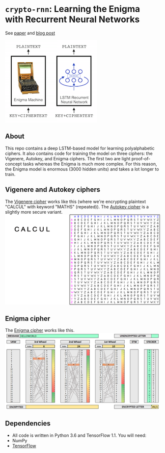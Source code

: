 `crypto-rnn`: Learning the Enigma with Recurrent Neural Networks
=======
See [paper]() and [blog post](https://greydanus.github.io/2017/01/07/enigma-rnn/)

![concept-small](static/concept-small.png)

About
--------
This repo contains a deep LSTM-based model for learning polyalphabetic ciphers. It also contains code for training the model on three ciphers: the Vigenere, Autokey, and Enigma ciphers. The first two are light proof-of-concept tasks whereas the Enigma is much more complex. For this reason, the Enigma model is enormous (3000 hidden units) and takes a lot longer to train.

Vigenere and Autokey ciphers
--------
The [Vigenere cipher](https://en.wikipedia.org/wiki/Vigen%C3%A8re_cipher) works like this (where we're encrypting plaintext "CALCUL" with keyword "MATHS" (repeated)). The [Autokey cipher](https://en.wikipedia.org/wiki/Autokey_cipher) is a slightly more secure variant.
![Vigenere cipher](static/vigenere.gif?raw=true)

Enigma cipher
--------
The [Enigma cipher](https://en.wikipedia.org/wiki/Enigma_machine) works like this.
![Enigma cipher](static/enigma.gif?raw=true)

Dependencies
--------
* All code is written in Python 3.6 and TensorFlow 1.1. You will need:
 * NumPy
 * [TensorFlow](https://www.tensorflow.org/install/)
